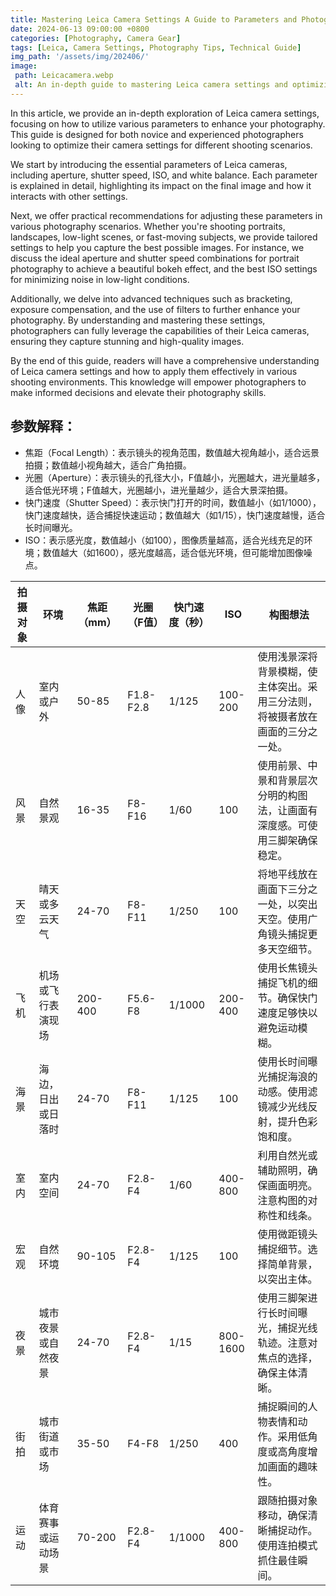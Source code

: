```yaml
---
title: Mastering Leica Camera Settings A Guide to Parameters and Photography Techniques
date: 2024-06-13 09:00:00 +0800
categories: [Photography, Camera Gear]
tags: [Leica, Camera Settings, Photography Tips, Technical Guide]
img_path: '/assets/img/202406/'
image:
 path: Leicacamera.webp
 alt: An in-depth guide to mastering Leica camera settings and optimizing them for various photography scenarios.
---
```


In this article, we provide an in-depth exploration of Leica camera settings, focusing on how to utilize various parameters to enhance your photography. This guide is designed for both novice and experienced photographers looking to optimize their camera settings for different shooting scenarios.

We start by introducing the essential parameters of Leica cameras, including aperture, shutter speed, ISO, and white balance. Each parameter is explained in detail, highlighting its impact on the final image and how it interacts with other settings.

Next, we offer practical recommendations for adjusting these parameters in various photography scenarios. Whether you're shooting portraits, landscapes, low-light scenes, or fast-moving subjects, we provide tailored settings to help you capture the best possible images. For instance, we discuss the ideal aperture and shutter speed combinations for portrait photography to achieve a beautiful bokeh effect, and the best ISO settings for minimizing noise in low-light conditions.

Additionally, we delve into advanced techniques such as bracketing, exposure compensation, and the use of filters to further enhance your photography. By understanding and mastering these settings, photographers can fully leverage the capabilities of their Leica cameras, ensuring they capture stunning and high-quality images.

By the end of this guide, readers will have a comprehensive understanding of Leica camera settings and how to apply them effectively in various shooting environments. This knowledge will empower photographers to make informed decisions and elevate their photography skills.


## 参数解释：

- 焦距（Focal Length）：表示镜头的视角范围，数值越大视角越小，适合远景拍摄；数值越小视角越大，适合广角拍摄。
- 光圈（Aperture）：表示镜头的孔径大小，F值越小，光圈越大，进光量越多，适合低光环境；F值越大，光圈越小，进光量越少，适合大景深拍摄。
- 快门速度（Shutter Speed）：表示快门打开的时间，数值越小（如1/1000），快门速度越快，适合捕捉快速运动；数值越大（如1/15），快门速度越慢，适合长时间曝光。
- ISO：表示感光度，数值越小（如100），图像质量越高，适合光线充足的环境；数值越大（如1600），感光度越高，适合低光环境，但可能增加图像噪点。

| 拍摄对象  | 环境           | 焦距（mm） | 光圈（F值） | 快门速度（秒） | ISO  | 构图想法                                      |
|----------|----------------|------------|-------------|---------------|------|--------------------------------------------|
| 人像      | 室内或户外       | 50-85      | F1.8-F2.8   | 1/125         | 100-200 | 使用浅景深将背景模糊，使主体突出。采用三分法则，将被摄者放在画面的三分之一处。 |
| 风景      | 自然景观         | 16-35      | F8-F16      | 1/60          | 100  | 使用前景、中景和背景层次分明的构图法，让画面有深度感。可使用三脚架确保稳定。  |
| 天空      | 晴天或多云天气     | 24-70      | F8-F11      | 1/250         | 100  | 将地平线放在画面下三分之一处，以突出天空。使用广角镜头捕捉更多天空细节。    |
| 飞机      | 机场或飞行表演现场 | 200-400    | F5.6-F8     | 1/1000        | 200-400 | 使用长焦镜头捕捉飞机的细节。确保快门速度足够快以避免运动模糊。                |
| 海景      | 海边，日出或日落时 | 24-70      | F8-F11      | 1/125         | 100  | 使用长时间曝光捕捉海浪的动感。使用滤镜减少光线反射，提升色彩饱和度。          |
| 室内      | 室内空间         | 24-70      | F2.8-F4     | 1/60          | 400-800 | 利用自然光或辅助照明，确保画面明亮。注意构图的对称性和线条。                  |
| 宏观      | 自然环境         | 90-105     | F2.8-F4     | 1/125         | 100  | 使用微距镜头捕捉细节。选择简单背景，以突出主体。                              |
| 夜景      | 城市夜景或自然夜景 | 24-70      | F2.8-F4     | 1/15          | 800-1600 | 使用三脚架进行长时间曝光，捕捉光线轨迹。注意对焦点的选择，确保主体清晰。       |
| 街拍      | 城市街道或市场     | 35-50      | F4-F8       | 1/250         | 400  | 捕捉瞬间的人物表情和动作。采用低角度或高角度增加画面的趣味性。               |
| 运动      | 体育赛事或运动场景   | 70-200     | F2.8-F4     | 1/1000        | 400-800 | 跟随拍摄对象移动，确保清晰捕捉动作。使用连拍模式抓住最佳瞬间。               |
